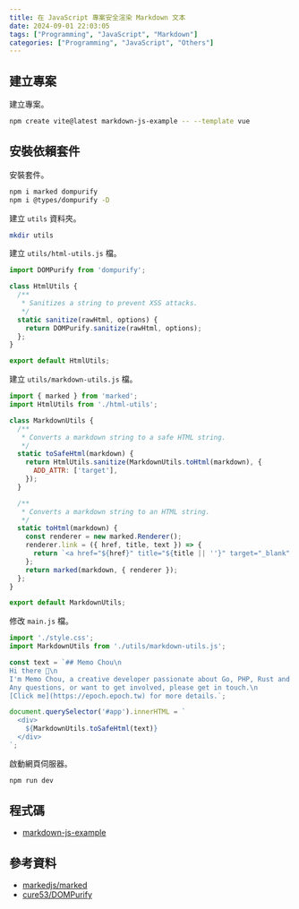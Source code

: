 ```yaml
---
title: 在 JavaScript 專案安全渲染 Markdown 文本
date: 2024-09-01 22:03:05
tags: ["Programming", "JavaScript", "Markdown"]
categories: ["Programming", "JavaScript", "Others"]
---
```


## 建立專案

建立專案。

```bash
npm create vite@latest markdown-js-example -- --template vue
```

## 安裝依賴套件

安裝套件。

```bash
npm i marked dompurify
npm i @types/dompurify -D
```

建立 `utils` 資料夾。

```bash
mkdir utils
```

建立 `utils/html-utils.js` 檔。

```js
import DOMPurify from 'dompurify';

class HtmlUtils {
  /**
   * Sanitizes a string to prevent XSS attacks.
   */
  static sanitize(rawHtml, options) {
    return DOMPurify.sanitize(rawHtml, options);
  };
}

export default HtmlUtils;
```

建立 `utils/markdown-utils.js` 檔。

```js
import { marked } from 'marked';
import HtmlUtils from './html-utils';

class MarkdownUtils {
  /**
   * Converts a markdown string to a safe HTML string.
   */
  static toSafeHtml(markdown) {
    return HtmlUtils.sanitize(MarkdownUtils.toHtml(markdown), {
      ADD_ATTR: ['target'],
    });
  }

  /**
   * Converts a markdown string to an HTML string.
   */
  static toHtml(markdown) {
    const renderer = new marked.Renderer();
    renderer.link = ({ href, title, text }) => {
      return `<a href="${href}" title="${title || ''}" target="_blank" rel="noopener noreferrer">${text}</a>`;
    };
    return marked(markdown, { renderer });
  };
}

export default MarkdownUtils;
```

修改 `main.js` 檔。

```js
import './style.css';
import MarkdownUtils from './utils/markdown-utils.js';

const text = `## Memo Chou\n
Hi there 🙋\n
I'm Memo Chou, a creative developer passionate about Go, PHP, Rust and JavaScript.\n
Any questions, or want to get involved, please get in touch.\n
[Click me](https://epoch.epoch.tw) for more details.`;

document.querySelector('#app').innerHTML = `
  <div>
    ${MarkdownUtils.toSafeHtml(text)}
  </div>
`;
```

啟動網頁伺服器。

```bash
npm run dev
```

## 程式碼

- [markdown-js-example](https://github.com/memochou1993/markdown-js-example)

## 參考資料

- [markedjs/marked](https://github.com/markedjs/marked)
- [cure53/DOMPurify](https://github.com/cure53/DOMPurify)
